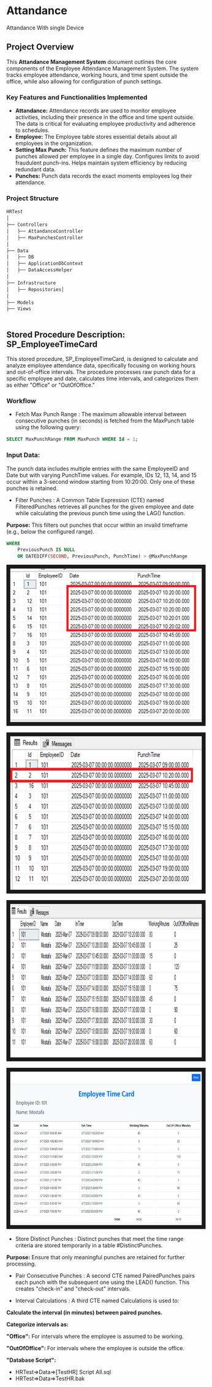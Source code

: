 # Attandance
Attandance With single Device

## Project Overview

This **Attandance Management System**  document outlines the core components of the Employee Attendance Management System. The system tracks employee attendance, working hours, and time spent outside the office, while also allowing for configuration of punch settings.

### Key Features and Functionalities Implemented

- **Attandance:** Attendance records are used to monitor employee activities, including their presence in the office and time spent outside. The data is critical for evaluating employee productivity and adherence to schedules.
- **Employee:** The Employee table stores essential details about all employees in the organization.
- **Setting Max Punch:** This feature defines the maximum number of punches allowed per employee in a single day. Configures limits to avoid fraudulent punch-ins. Helps maintain system efficiency by reducing redundant data.
- **Punches:** Punch data records the exact moments employees log their attendance.


### Project Structure

```markdown
HRTest
│
├── Controllers
│   ├── AttandanceController
│   ├── MaxPunchesController
│
├── Data
│   ├── DB
│   ├── ApplicationDbContext
│   ├── DataAccessHelper
│
├── Infrastructure
│   ├── Repositories│   
│
├── Models
├── Views
    
   ```
## Stored Procedure Description: **SP_EmployeeTimeCard**
This stored procedure, SP_EmployeeTimeCard, is designed to calculate and analyze employee attendance data, specifically focusing on working hours and out-of-office intervals. The procedure processes raw punch data for a specific employee and date, calculates time intervals, and categorizes them as either "Office" or "OutOfOffice."


### Workflow

- Fetch Max Punch Range : The maximum allowable interval between consecutive punches (in seconds) is fetched from the MaxPunch table using the following query:

```sql
SELECT MaxPunchRange FROM MaxPunch WHERE Id = 1;
```

### Input Data:
The punch data includes multiple entries with the same EmployeeID and Date but with varying PunchTime values.
For example, IDs 12, 13, 14, and 15 occur within a 3-second window starting from 10:20:00. Only one of these punches is retained.

- Filter Punches : A Common Table Expression (CTE) named FilteredPunches retrieves all punches for the given employee and date while calculating the previous punch time using the LAG() function.

**Purpose:** This filters out punches that occur within an invalid timeframe (e.g., below the configured range).

```sql
WHERE 
    PreviousPunch IS NULL 
    OR DATEDIFF(SECOND, PreviousPunch, PunchTime) > @MaxPunchRange

```

<img src="https://github.com/gmbappa/Attandance/blob/main/HRTest/Data/Image/PunchData.png" 
alt="db" width="500" height="400" border="10" />


<img src="https://github.com/gmbappa/Attandance/blob/main/HRTest/Data/Image/PunchData2.png" 
alt="db" width="500" height="400" border="10" />

<img src="https://github.com/gmbappa/Attandance/blob/main/HRTest/Data/Image/PunchData3.png" 
alt="db" width="500" height="400" border="10" />

<img src="https://github.com/gmbappa/Attandance/blob/main/HRTest/Data/Image/PunchData4.png" 
alt="db" width="500" height="400" border="10" />

- Store Distinct Punches : Distinct punches that meet the time range criteria are stored temporarily in a table #DistinctPunches.

**Purpose:** Ensure that only meaningful punches are retained for further processing.


- Pair Consecutive Punches : A second CTE named PairedPunches pairs each punch with the subsequent one using the LEAD() function. This creates "check-in" and "check-out" intervals.

- Interval Calculations : A third CTE named Calculations is used to:

**Calculate the interval (in minutes) between paired punches.**

**Categorize intervals as:**

**"Office":** For intervals where the employee is assumed to be working. 

**"OutOfOffice":** For intervals where the employee is outside the office. 

**"Database Script":**

- HRTest=>Data=>[TestHR] Script All.sql
- HRTest=>Data=>TestHR.bak


